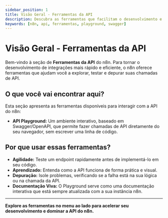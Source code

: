 ```yaml
---
sidebar_position: 1
title: Visão Geral - Ferramentas da API
description: Descubra as ferramentas que facilitam o desenvolvimento e teste de integrações com a API do n8n.
keywords: [n8n, api, ferramentas, playground, swagger]
---
```


# Visão Geral - Ferramentas da API

Bem-vindo à seção de **Ferramentas da API** do n8n. Para tornar o desenvolvimento de integrações mais rápido e eficiente, o n8n oferece ferramentas que ajudam você a explorar, testar e depurar suas chamadas de API.

## O que você vai encontrar aqui?

Esta seção apresenta as ferramentas disponíveis para interagir com a API do n8n:

- **API Playground:** Um ambiente interativo, baseado em Swagger/OpenAPI, que permite fazer chamadas de API diretamente do seu navegador, sem escrever uma linha de código.

## Por que usar essas ferramentas?

- **Agilidade:** Teste um endpoint rapidamente antes de implementá-lo em seu código.
- **Aprendizado:** Entenda como a API funciona de forma prática e visual.
- **Depuração:** Isole problemas, verificando se a falha está na sua lógica ou na chamada da API.
- **Documentação Viva:** O Playground serve como uma documentação interativa que está sempre atualizada com a sua instância n8n.

---

**Explore as ferramentas no menu ao lado para acelerar seu desenvolvimento e dominar a API do n8n.** 